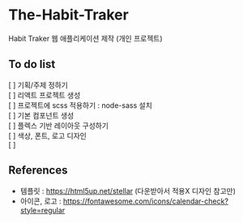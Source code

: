# The-Habit-Traker  
Habit Traker 웹 애플리케이션 제작 (개인 프로젝트)  

## To do list
[ ] 기획/주제 정하기  
[ ] 리액트 프로젝트 생성  
[ ] 프로젝트에 scss 적용하기 : node-sass 설치  
[ ] 기본 컴포넌트 생성  
[ ] 플렉스 기반 레이아웃 구성하기  
[ ] 색상, 폰트, 로고 디자인  
[ ]   

## References
- 템플릿 : https://html5up.net/stellar (다운받아서 적용X 디자인 참고만)  
- 아이콘, 로고 : https://fontawesome.com/icons/calendar-check?style=regular  
